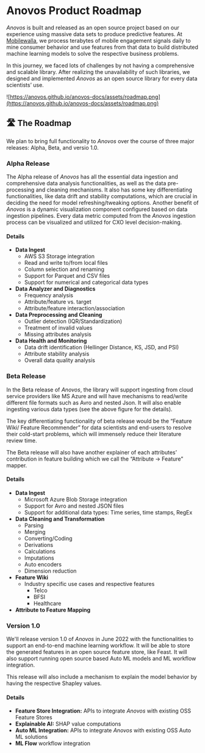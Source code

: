 # Anovos Product Roadmap

_Anovos_ is built and released as an open source project based on our experience using massive data sets
to produce predictive features. At [Mobilewalla](https://www.mobilewalla.com), we process terabytes of 
mobile engagement signals daily to mine consumer behavior and use features from that data to build distributed
machine learning models to solve the respective business problems.

In this journey, we faced lots of challenges by not having a comprehensive and scalable library.
After realizing the unavailability of such libraries, we designed and implemented _Anovos_ as an
open source library for every data scientists’ use. 

![https://anovos.github.io/anovos-docs/assets/roadmap.png](https://anovos.github.io/anovos-docs/assets/roadmap.png)

## 🛣 The Roadmap
We plan to bring full functionality to _Anovos_ over the course of three major releases: Alpha, Beta, and versio 1.0.

### Alpha Release

The Alpha release of _Anovos_ has all the essential data ingestion and comprehensive data analysis functionalities,
as well as the data pre-processing and cleaning mechanisms. It also has some key differentiating functionalities,
like data drift and stability computations, which are crucial in deciding the need for model refreshing/tweaking
options. Another benefit of _Anovos_ is a dynamic visualization component configured based on data ingestion pipelines.
Every data metric computed from the _Anovos_ ingestion process can be visualized and utilized for CXO level decision-making.

#### Details

- **Data Ingest**
  - AWS S3 Storage integration
  - Read and write to/from local files
  - Column selection and renaming
  - Support for Parquet and CSV files
  - Support for numerical and categorical data types
- **Data Analyzer and Diagnostics**
  - Frequency analysis
  - Attribute/feature vs. target
  - Attribute/feature interaction/association
- **Data Preprocessing and Cleaning**
  - Outlier detection (IQR/Standardization)
  - Treatment of invalid values
  - Missing attributes analysis
- **Data Health and Monitoring**
  - Data drift identification (Hellinger Distance, KS, JSD, and PSI)
  - Attribute stability analysis
  - Overall data quality analysis

### Beta Release

In the Beta release of _Anovos_, the library will support ingesting from cloud service providers
like MS Azure and will have mechanisms to read/write different file formats such as Avro and nested Json.
It will also enable ingesting various data types (see the above figure for the details).

The key differentiating functionality of beta release would be the “Feature Wiki/ Feature Recommender” for data scientists
and end-users to resolve their cold-start problems, which will immensely reduce their literature review time.

The Beta release will also have another explainer of each attributes’ contribution in feature building which we 
call the “Attribute -> Feature” mapper.

#### Details

- **Data Ingest**
  - Microsoft Azure Blob Storage integration
  - Support for Avro and nested JSON files
  - Support for additional data types: Time series, time stamps, RegEx
- **Data Cleaning and Transformation**
  - Parsing
  - Merging
  - Converting/Coding
  - Derivations
  - Calculations
  - Imputations
  - Auto encoders
  - Dimension reduction
- **Feature Wiki**
  - Industry specific use cases and respective features
    - Telco
    - BFSI
    - Healthcare
- **Attribute to Feature Mapping**

### Version 1.0

We'll release version 1.0 of _Anovos_ in June 2022 with the functionalities to support an end-to-end
machine learning workflow. It will be able to store the generated features in an open source feature store,
like Feast. It will also support running open source based Auto ML models and ML workflow integration.

This release will also include a mechanism to explain the model behavior by having the respective Shapley values. 

#### Details

- **Feature Store Integration:** APIs to integrate _Anovos_ with existing OSS Feature Stores
- **Explainable AI:** SHAP value computations
- **Auto ML Integration:** APIs to integrate _Anovos_ with existing OSS Auto ML solutions
- **ML Flow** workflow integration